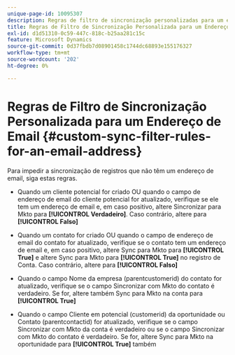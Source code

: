 ```yaml
---
unique-page-id: 10095307
description: Regras de filtro de sincronização personalizadas para um endereço de email - Documentação do Marketo - Documentação do produto
title: Regras de Filtro de Sincronização Personalizada para um Endereço de Email
exl-id: d1d51310-0c59-447c-818c-b25aa281c15c
feature: Microsoft Dynamics
source-git-commit: 0d37fbdb7d08901458c1744dc68893e155176327
workflow-type: tm+mt
source-wordcount: '202'
ht-degree: 0%

---
```


# Regras de Filtro de Sincronização Personalizada para um Endereço de Email {#custom-sync-filter-rules-for-an-email-address}

Para impedir a sincronização de registros que não têm um endereço de email, siga estas regras.

* Quando um cliente potencial for criado OU quando o campo de endereço de email do cliente potencial for atualizado, verifique se ele tem um endereço de email e, em caso positivo, altere Sincronizar para Mkto para **[!UICONTROL Verdadeiro]**. Caso contrário, altere para **[!UICONTROL Falso]**

* Quando um contato for criado OU quando o campo de endereço de email do contato for atualizado, verifique se o contato tem um endereço de email e, em caso positivo, altere Sync para Mkto para **[!UICONTROL True]** e altere Sync para Mkto para **[!UICONTROL True]** no registro de Conta. Caso contrário, altere para **[!UICONTROL Falso]**

* Quando o campo Nome da empresa (parentcustomerid) do contato for atualizado, verifique se o campo Sincronizar com Mkto do contato é verdadeiro. Se for, altere também Sync para Mkto na conta para **[!UICONTROL True]**
* Quando o campo Cliente em potencial (customerid) da oportunidade ou Contato (parentcontactid) for atualizado, verifique se o campo Sincronizar com Mkto da conta é verdadeiro ou se o campo Sincronizar com Mkto do contato é verdadeiro. Se for, altere Sync para Mkto na oportunidade para **[!UICONTROL True]** também
